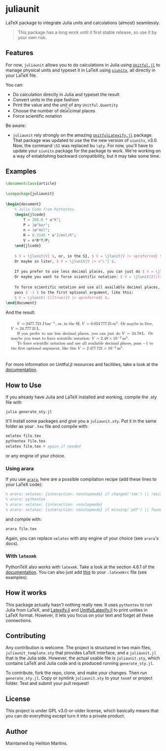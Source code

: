 # juliaunit

LaTeX package to integrate Julia units and calculations (almost) seamlessly.

> This package has a long work until it first stable release, so use it by your own risk.

## Features

For now, `juliaunit` allows you to do calculations in Julia using [`Unitful.jl`](https://github.com/PainterQubits/Unitful.jl) to manage physical units and typeset it in LaTeX using [`siunitx`](https://ctan.org/pkg/siunitx), all directly in your LaTeX file.

You can:

-   Do calculation directly in Julia and typeset the result
-   Convert units in the pipe fashion
-   Print the value and the unit of any `Unitful.Quantity`
-   Choose the number of de![](../screenshots/example1.png)cimal places
-   Force scientific notation

Be aware:

- `juliaunit` rely strongly on the amazing [`UnitfulLatexify.jl`](https://github.com/gustaphe/UnitfulLatexify.jl) package. That package was updated to use the the new version of `siunitx`, v3.0. Now, the command `\SI` was replaced bu `\qty`. For now, you'll have to update your `siunitx` package for the package to work. We're working on a way of establishing backward compatibility, but it may take some time.
## Examples

```latex
\documentclass{article}

\usepackage{juliaunit}

\begin{document}
    % Julia Code from Pythontex.
    \begin{jlcode}
        T = 298.0 * u"K";
        P = 1u"bar";
        n = 1u"mol";
        R = 8.3145 * u"J/mol/K";
        V = n*R*T/P;
    \end{jlcode}

    $ V = \jlunit{V} $, or, in the SI, $ V = \jlunit{V |> upreferred} $. 
    Or maybe in liter, $ V = \jlunit{V |> u"L"} $.

    If you prefer to use less decimal places, you can just do $ V = \jlunit[2]{V |> u"L"} $. 
    Or maybe you want to force scientific notation: $ V = \jlunit[2][true]{V |> upreferred} $.

    To force scientific notation and use all available decimal places, 
    pass $ -1 $ to the first optional argument, like this:
    $ V = \jlunit[-1][true]{V |> upreferred} $.
\end{document}
```

And the result:
![](screenshots/example1.png)

For more information on Unitful.jl resources and facilities, take a look at the [documentation](https://painterqubits.github.io/Unitful.jl/stable/).

## How to Use

If you already have Julia and LaTeX installed and working, compile the .sty file with

```shell
julia generate_sty.jl
```

It'll install some packages and give you a `juliaunit.sty`. Put it in the same folder as your `.tex` file and compile with:

```sh
xelatex file.tex
pythontex file.tex
xelatex file.tex # again if needed
```

or any engine of your choice.

### Using arara

If you use [`arara`](https://ctan.org/pkg/arara), here are a possible compilation recipe (add these lines to your LaTeX code):

```latex
% arara: xelatex: {interaction: nonstopmode} if changed('tex') || !exists('pytxcode')
% arara: pythontex
% arara: xelatex: {interaction: nonstopmode}
% arara: xelatex: {interaction: nonstopmode} if missing('pdf') || found('log', 'undefined references')
```

and compile with:

```sh
arara file.tex
```

Again, you can replace `xelatex` with any engine of your choice (see `arara`'s docs).

### With `latexmk`

PythonTeX also works with `latexmk`. Take a look at the section 4.6.1 of the [documentation](http://mirrors.ctan.org/macros/latex/contrib/pythontex/pythontex.pdf). You can also just add [this](https://mirrors.ctan.org/support/latexmk/example_rcfiles/pythontex-latexmkrc) to your `.latexmkrc` file (see examples).

## How it works

This package actually hasn't nothing really new. It uses `pythontex` to run Julia from LaTeX, and [Latexify.jl](https://github.com/korsbo/Latexify.jl) and [UnitfulLatexify.jl](https://github.com/gustaphe/UnitfulLatexify.jl) to print unities in LaTeX format. However, it lets you focus on your text and forget all these connections.

## Contributing

Any contribution is welcome. The project is structured in two main files, `juliaunit_template.sty` that provides LaTeX interface, and a `juliaunit.jl` that is the Julia side. However, the actual usable file is `juliaunit.sty`, which contains LaTeX and Julia code and is produced running `generate_sty.jl`.

To contribute, fork the repo, clone, and make your changes. Then run `generate_sty.jl`. Copy or symlink `juliaunit.sty` to your `texmf` or project folder. Test and submit your pull request!

## License

This project is under GPL v3.0-or-older license, which basically means that you can do everything except turn it into a private product.

## Author

Maintained by Heliton Martins.
